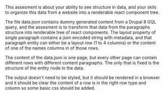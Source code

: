 This assesment is about your ability to see structure in data, and your skils to organize this data from a website into a renderable react component tree.

The file data.json contains dummy generated content from a Drupal 8 GQL query, and the assesment is to transform that data from the paragraphs structure into renderable tree of react components.
The layout property of single paragraph contains a json encoded string with metadata, and that paragraph entity can either be a layout row (1 to 4 columns) or the content of one of the names columns in of those rows.

The content of the data.json is one page, but every other page can contain different rows with different content paragraphs. The only that is fixed is the structure of the entity node in the data.

The output doesn't need to be styled, but it should be rendered in a browser and it should be clear the content of a row is in the right row type and column so some basic css should be added.

